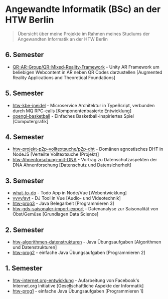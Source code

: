 # Angewandte Informatik (BSc) an der HTW Berlin

> Übersicht über meine Projekte im Rahmen meines Studiums der Angewandten Informatik an der HTW Berlin

## 6. Semester

- [QR-AR-Group/QR-Mixed-Reality-Framework](https://github.com/QR-AR-Group/QR-Mixed-Reality-Framework) - Unity AR Framework um beliebigen Webcontent in AR neben QR Codes darzustellen [Augmented Reality Applications and Theoretical Foundations]

## 5. Semester

- [htw-kbe-jneidel](https://github.com/htw-kbe-jneidel) - Microservice Architektur in TypeScript, verbunden durch MQ RPC-calls [Komponentenbasierte Entwicklung]
- [opengl-basketball](https://github.com/jneidel/opengl-basketball) - Einfaches Basketball-inspiriertes Spiel [Computergrafik]

## 4. Semester

- [htw-projekt-p2p-volltextsuche/p2p-dht](https://github.com/htw-projekt-p2p-volltextsuche/p2p-dht) - Domänen agnostisches DHT in NodeJS [Verteilte Volltextsuche (Projekt)]
- [htw-Ahnenforschung-mit-DNA](https://github.com/jneidel/htw-Ahnenforschung-mit-DNA) - Vortrag zu Datenschutzaspekten der DNA Ahnenforschung [Datenschutz und Datensicherheit]

## 3. Semester

- [what-to-do](https://github.com/jneidel/what-to-do) - Todo App in Node/Vue [Webentwicklung]
- [vyvy/avt](https://github.com/vyvytn/avt) - DJ Tool in Vue [Audio- und Videotechnik]
- [htw-prog3](https://github.com/jneidel/htw-prog3) - Java Belegarbeit [Programmieren 3]
- [htw-gds-saisonaler-import-export](https://github.com/jneidel/htw-gds-saisonaler-import-export) - Datenanalyse zur Saisonalität von Obst/Gemüse [Grundlagen Data Science]

## 2. Semester

- [htw-algorithmen-datenstrukturen](https://github.com/jneidel/htw-algorithmen-datenstrukturen) - Java Übungsaufgaben [Algorithmen und Datenstrukturen]
- [htw-prog2](https://github.com/jneidel/htw-prog2) - einfache Java Übungsaufgaben [Programmieren 2]

## 1. Semester

- [htw-internet.org-entwicklung](https://github.com/jneidel/htw-internet.org-entwicklung) - Aufarbeitung von Facebook's Internet.org Initiative [Gesellschaftliche Aspekte der Informatik]
- [htw-prog1](https://github.com/jneidel/htw-prog1) - einfache Java Übungsaufgaben [Programmieren 1]
